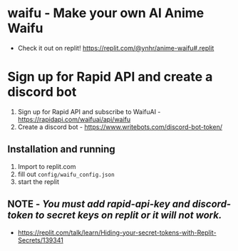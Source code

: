 # waifu - Make your own AI Anime Waifu
* Check it out on replit! https://replit.com/@ynhr/anime-waifu#.replit

# Sign up for Rapid API and create a discord bot
1) Sign up for Rapid API and subscribe to WaifuAI - https://rapidapi.com/waifuai/api/waifu
2) Create a discord bot - https://www.writebots.com/discord-bot-token/

## Installation and running
1) Import to replit.com
2) fill out ```config/waifu_config.json```
3) start the replit

## NOTE - ***You must add rapid-api-key and discord-token to secret keys on replit or it will not work.***
* https://replit.com/talk/learn/Hiding-your-secret-tokens-with-Replit-Secrets/139341
